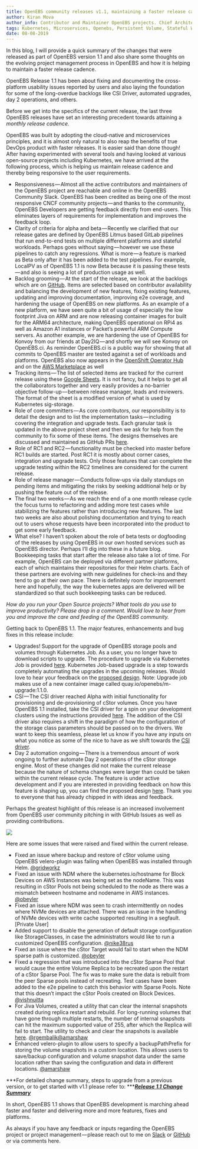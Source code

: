 ```yaml
---
title: OpenEBS community releases v1.1, maintaining a faster release cadence.
author: Kiran Mova
author_info: Contributor and Maintainer OpenEBS projects. Chief Architect MayaData. Kiran leads overall architecture & is responsible for architecting, solution design & customer adoption of OpenEBS.
tags: Kubernetes, Microservices, Openebs, Persistent Volume, Stateful Workloads
date: 08-08-2019
---
```


In this blog, I will provide a quick summary of the changes that were released as part of OpenEBS version 1.1 and also share some thoughts on the evolving project management process in OpenEBS and how it is helping to maintain a faster release cadence.

OpenEBS Release 1.1 has been about fixing and documenting the cross-platform usability issues reported by users and also laying the foundation for some of the long-overdue backlogs like CSI Driver, automated upgrades, day 2 operations, and others.

Before we get into the specifics of the current release, the last three OpenEBS releases have set an interesting precedent towards attaining a *monthly release cadence.*

OpenEBS was built by adopting the cloud-native and microservices principles, and it is almost only natural to also reap the benefits of true DevOps product with faster releases. It is easier said than done though! After having experimented with several tools and having looked at various open-source projects including Kubernetes, we have arrived at the following process, which is helping us maintain release cadence and thereby being responsive to the user requirements.

- Responsiveness — Almost all the active contributors and maintainers of the OpenEBS project are reachable and online in the OpenEBS Community Slack. OpenEBS has been credited as being one of the most responsive CNCF community projects — and thanks to the community, OpenEBS Developers are getting feedback directly from end-users. This eliminates layers of requirements for implementation and improves the feedback loop.
- Clarity of criteria for alpha and beta — Recently we clarified that our release gates are defined by OpenEBS Litmus based GitLab pipelines that run end-to-end tests on multiple different platforms and stateful workloads. Perhaps goes without saying — however we use these pipelines to catch any regressions. What is more — a feature is marked as Beta only after it has been added to the test pipelines. For example, LocalPV as of OpenEBS 1.1 is now Beta because it is passing these tests — and also is seeing a lot of production usage as well.
- Backlog grooming — At the start of the release, we look at the backlogs which are on [GitHub](https://github.com/openebs/openebs/issues). Items are selected based on contributor availability and balancing the development of new features, fixing existing features, updating and improving documentation, improving e2e coverage, and hardening the usage of OpenEBS on new platforms. As an example of a new platform, we have seen quite a bit of usage of especially the low footprint Jiva on ARM and are now releasing container images for built for the ARM64 architecture, making OpenEBS operational on RPi4 as well as Amazon A1 instances or Packet’s powerful ARM Compute servers. As another example, we are hardening the use of OpenEBS for Konvoy from our friends at Day2IQ — and shortly we will see Konvoy on OpenEBS.ci. As reminder OpenEBS.ci is a public way for showing that all commits to OpenEBS master are tested against a set of workloads and platforms. OpenEBS also now appears in the [OpenShift Operator Hub](https://github.com/openebs/helm-operator/blob/master/olm/README.md) and on the [AWS Marketplace](https://aws.amazon.com/marketplace/pp/MayaData-OpenEBS-Cloud-Native-Storage/B07TFS9Q8D) as well
- Tracking items — The list of selected items are tracked for the current release using these [Google Sheets](https://docs.google.com/spreadsheets/d/1bbphUqbxShBhgr1VHaEQUzIGMaJJacPNKc1ckNXU1QE/). It is not fancy, but it helps to get all the collaborators together and very easily provides a no-barrier objective follow-up — between release manager, leads and reviewers. The format of the sheet is a modified version of what is used by Kubernetes sig-storage.
- Role of core committers — As core contributors, our responsibility is to detail the design and to list the implementation tasks — including covering the integration and upgrade tests. Each granular task is updated in the above project sheet and then we ask for help from the community to fix some of these items. The designs themselves are discussed and maintained as GitHub PRs [here](https://github.com/openebs/openebs/tree/master/contribute/design).
- Role of RC1 and RC2 — functionality must be checked into master before RC1 builds are started. Post RC1 it is mostly about corner cases, integration and upgrade tests. Only those features that can complete the upgrade testing within the RC2 timelines are considered for the current release.
- Role of release manager — Conducts follow-ups via daily standups on pending items and mitigating the risks by seeking additional help or by pushing the feature out of the release.
- The final two weeks — As we reach the end of a one month release cycle the focus turns to refactoring and adding more test cases while stabilizing the features rather than introducing new features. The last two weeks are also about polishing documentation and trying to reach out to users whose requests have been incorporated into the product to get some early feedback.
- What else? I haven’t spoken about the role of beta tests or dogfooding of the releases by using OpenEBS in our own hosted services such as OpenEBS director. Perhaps I’ll dig into these in a future blog. Bookkeeping tasks that start after the release also take a lot of time. For example, OpenEBS can be deployed via different partner platforms, each of which maintains their repositories for their Helm charts. Each of these partners are evolving with new guidelines for check-ins and they tend to go at their own pace. There is definitely room for improvement here and hopefully, the way the kubernetes apps are delivered will be standardized so that such bookkeeping tasks can be reduced.

*How do you run your Open Source projects? What tools do you use to improve productivity? Please drop in a comment. Would love to hear from you and improve the care and feeding of the OpenEBS community.*

Getting back to OpenEBS 1.1. The major features, enhancements and bug fixes in this release include:

- Upgrades! Support for the upgrade of OpenEBS storage pools and volumes through Kubernetes Job. As a user, you no longer have to download scripts to upgrade. The procedure to upgrade via Kubernetes Job is provided [here](https://github.com/openebs/openebs/tree/master/k8s/upgrades/1.0.0-1.1.0). Kubernetes Job-based upgrade is a step towards completely automating the upgrades in the upcoming releases. Would love to hear your feedback on the [proposed design](https://github.com/openebs/openebs/tree/master/contribute/design/1.x/upgrade). Note: Upgrade job makes use of a new container image called quay.io/openebs/m-upgrade:1.1.0.
- CSI — The CSI driver reached Alpha with initial functionality for provisioning and de-provisioning of cStor volumes. Once you have OpenEBS 1.1 installed, take the CSI driver for a spin on your development clusters using the instructions provided [here](https://github.com/openebs/csi). The addition of the CSI driver also requires a shift in the paradigm of how the configuration of the storage class parameters should be passed on to the drivers. We want to keep this seamless, please let us know if you have any inputs on what you notice as some of the nice to have as we shift towards the [CSI driver](https://github.com/openebs/openebs/tree/master/contribute/design/1.x/csi).
- Day 2 automation ongoing — There is a tremendous amount of work ongoing to further automate Day 2 operations of the cStor storage engine. Most of these changes did not make the current release because the nature of schema changes were larger than could be taken within the current release cycle. The feature is under active development and if you are interested in providing feedback on how this feature is shaping up, you can find the proposed design [here](https://github.com/openebs/openebs/pull/2595). Thank you to everyone that has already chipped in with ideas and feedback.

Perhaps the greatest highlight of this release is an increased involvement from OpenEBS user community pitching in with GitHub Issues as well as providing contributions.

![](https://cdn-images-1.medium.com/max/800/1*hZ7FK18EK2_PfjdCJB2OTQ.png)

Here are some issues that were raised and fixed within the current release.

- Fixed an issue where backup and restore of cStor volume using OpenEBS velero-plugin was failing when OpenEBS was installed through Helm. [@gridworkz](https://github.com/gridworkz)
- Fixed an issue with NDM where the kubernetes.io/hostname for Block Devices on AWS Instances was being set as the nodeName. This was resulting in cStor Pools not being scheduled to the node as there was a mismatch between hostname and nodename in AWS instances. [@obeyler](https://github.com/obeyler)
- Fixed an issue where NDM was seen to crash intermittently on nodes where NVMe devices are attached. There was an issue in the handling of NVMe devices with write cache supported resulting in a segfault. [Private User]
- Added support to disable the generation of default storage configuration like StorageClasses, in case the administrators would like to run a customized OpenEBS configuration. [@nike38rus](https://github.com/nike38rus)
- Fixed an issue where the cStor Target would fail to start when the NDM sparse path is customized. [@obeyler](https://github.com/obeyler)
- Fixed a regression that was introduced into the cStor Sparse Pool that would cause the entire Volume Replica to be recreated upon the restart of a cStor Sparse Pool. The fix was to make sure the data is rebuilt from the peer Sparse pools instead of recreating. Test cases have been added to the e2e pipeline to catch this behavior with Sparse Pools. Note that this doesn’t impact the cStor Pools created on Block Devices. [@vishnuitta](https://github.com/vishnuitta)
- For Jiva Volumes, created a utility that can clear the internal snapshots created during replica restart and rebuild. For long-running volumes that have gone through multiple restarts, the number of internal snapshots can hit the maximum supported value of 255, after which the Replica will fail to start. The utility to check and clear the snapshots is available [here](https://github.com/openebs/openebs/tree/master/k8s/jiva). [@rgembalik](https://github.com/rgembalik)[@amarshaw](https://github.com/amarshaw)
- Enhanced velero-plugin to allow users to specify a backupPathPrefix for storing the volume snapshots in a custom location. This allows users to save/backup configuration and volume snapshot data under the same location rather than saving the configuration and data in different locations. [@amarshaw](https://github.com/amarshaw)

***For detailed change summary, steps to upgrade from a previous version, or to get started with v1.1 please refer to: ***[***Release 1.1 Change Summary***](https://github.com/openebs/openebs/releases/tag/1.1.0)

In short, OpenEBS 1.1 shows that OpenEBS development is marching ahead faster and faster and delivering more and more features, fixes and platforms.

As always if you have any feedback or inputs regarding the OpenEBS project or project management — please reach out to me on [Slack](https://slack.openebs.io) or [GitHub](https://github.com/openebs/openebs/) or via comments here.
